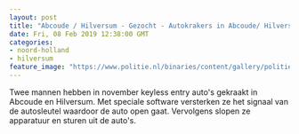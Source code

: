 ```yaml
---
layout: post
title: "Abcoude / Hilversum - Gezocht - Autokrakers in Abcoude/ Hilversum"
date: Fri, 08 Feb 2019 12:38:00 GMT
categories: 
- noord-holland 
- hilversum 
feature_image: "https://www.politie.nl/binaries/content/gallery/politie/gezocht/verdachten/2019/februari/03-mn/foto-autokrakers-abcoude-hilversum.jpg"
---
```


Twee mannen hebben in november keyless entry auto's gekraakt in Abcoude en Hilversum. Met speciale software versterken ze het signaal van de autosleutel waardoor de auto open gaat. Vervolgens slopen ze apparatuur en sturen uit de auto's.
